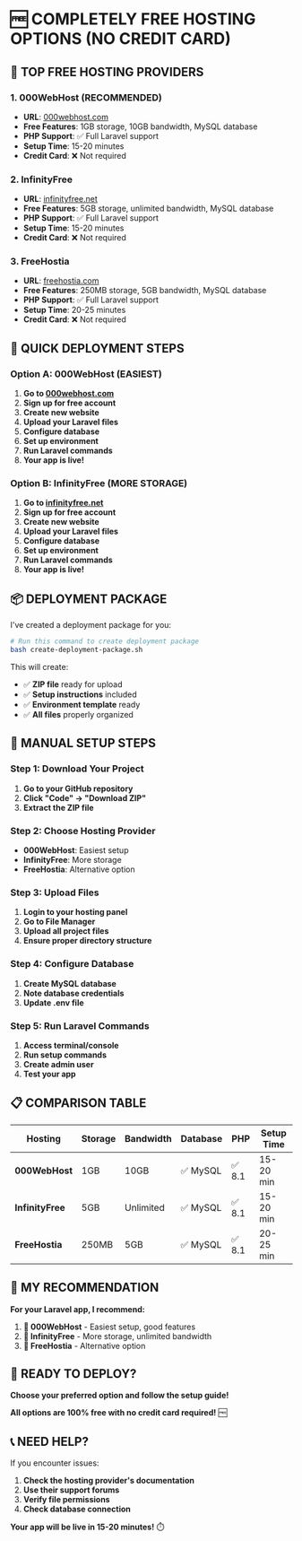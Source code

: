 # 🆓 COMPLETELY FREE HOSTING OPTIONS (NO CREDIT CARD)

## **🥇 TOP FREE HOSTING PROVIDERS**

### **1. 000WebHost (RECOMMENDED)**
- **URL**: [000webhost.com](https://000webhost.com)
- **Free Features**: 1GB storage, 10GB bandwidth, MySQL database
- **PHP Support**: ✅ Full Laravel support
- **Setup Time**: 15-20 minutes
- **Credit Card**: ❌ Not required

### **2. InfinityFree**
- **URL**: [infinityfree.net](https://infinityfree.net)
- **Free Features**: 5GB storage, unlimited bandwidth, MySQL database
- **PHP Support**: ✅ Full Laravel support
- **Setup Time**: 15-20 minutes
- **Credit Card**: ❌ Not required

### **3. FreeHostia**
- **URL**: [freehostia.com](https://freehostia.com)
- **Free Features**: 250MB storage, 5GB bandwidth, MySQL database
- **PHP Support**: ✅ Full Laravel support
- **Setup Time**: 20-25 minutes
- **Credit Card**: ❌ Not required

## **🚀 QUICK DEPLOYMENT STEPS**

### **Option A: 000WebHost (EASIEST)**

1. **Go to [000webhost.com](https://000webhost.com)**
2. **Sign up for free account**
3. **Create new website**
4. **Upload your Laravel files**
5. **Configure database**
6. **Set up environment**
7. **Run Laravel commands**
8. **Your app is live!**

### **Option B: InfinityFree (MORE STORAGE)**

1. **Go to [infinityfree.net](https://infinityfree.net)**
2. **Sign up for free account**
3. **Create new website**
4. **Upload your Laravel files**
5. **Configure database**
6. **Set up environment**
7. **Run Laravel commands**
8. **Your app is live!**

## **📦 DEPLOYMENT PACKAGE**

I've created a deployment package for you:

```bash
# Run this command to create deployment package
bash create-deployment-package.sh
```

This will create:
- ✅ **ZIP file** ready for upload
- ✅ **Setup instructions** included
- ✅ **Environment template** ready
- ✅ **All files** properly organized

## **🔧 MANUAL SETUP STEPS**

### **Step 1: Download Your Project**
1. **Go to your GitHub repository**
2. **Click "Code" → "Download ZIP"**
3. **Extract the ZIP file**

### **Step 2: Choose Hosting Provider**
- **000WebHost**: Easiest setup
- **InfinityFree**: More storage
- **FreeHostia**: Alternative option

### **Step 3: Upload Files**
1. **Login to your hosting panel**
2. **Go to File Manager**
3. **Upload all project files**
4. **Ensure proper directory structure**

### **Step 4: Configure Database**
1. **Create MySQL database**
2. **Note database credentials**
3. **Update .env file**

### **Step 5: Run Laravel Commands**
1. **Access terminal/console**
2. **Run setup commands**
3. **Create admin user**
4. **Test your app**

## **📋 COMPARISON TABLE**

| Hosting | Storage | Bandwidth | Database | PHP | Setup Time |
|---------|---------|-----------|----------|-----|------------|
| **000WebHost** | 1GB | 10GB | ✅ MySQL | ✅ 8.1 | 15-20 min |
| **InfinityFree** | 5GB | Unlimited | ✅ MySQL | ✅ 8.1 | 15-20 min |
| **FreeHostia** | 250MB | 5GB | ✅ MySQL | ✅ 8.1 | 20-25 min |

## **🎯 MY RECOMMENDATION**

**For your Laravel app, I recommend:**

1. **🥇 000WebHost** - Easiest setup, good features
2. **🥈 InfinityFree** - More storage, unlimited bandwidth
3. **🥉 FreeHostia** - Alternative option

## **🚀 READY TO DEPLOY?**

**Choose your preferred option and follow the setup guide!**

**All options are 100% free with no credit card required!** 🆓

## **📞 NEED HELP?**

If you encounter issues:
1. **Check the hosting provider's documentation**
2. **Use their support forums**
3. **Verify file permissions**
4. **Check database connection**

**Your app will be live in 15-20 minutes!** ⏱️
